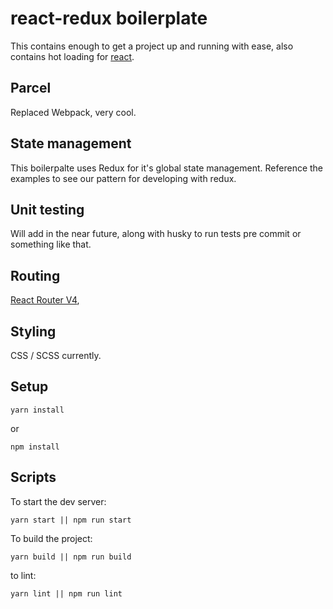 # react-redux boilerplate
This contains enough to get a project up and running with ease, also contains hot loading for [react](https://github.com/facebook/react). 

## Parcel
Replaced Webpack, very cool. 

## State management 
This boilerpalte uses Redux for it's global state management. Reference the examples to see our pattern for developing with redux. 

## Unit testing
Will add in the near future, along with husky to run tests pre commit or something like that.

## Routing 
[React Router V4](https://www.npmjs.com/package/react-router), 

## Styling
CSS / SCSS currently.

## Setup

```
yarn install
```
or
```
npm install
```

## Scripts
To start the dev server:
```
yarn start || npm run start
``` 
To build the project:
```
yarn build || npm run build
``` 
to lint: 
```
yarn lint || npm run lint
``` 

